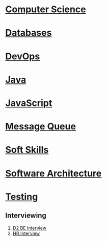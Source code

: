 # [Computer Science](Computer_Science/Computer_Science.md)
# [Databases](Databases/Databases.md)
# [DevOps](DevOps/DevOps.md)
# [Java](Java/Java.md)
# [JavaScript](JavaScript/JavaScript.md)
# [Message Queue](Message_Queue/Message_Queue.md)
# [Soft Skills](Soft_Skills/Soft_Skills.md)
# [Software Architecture](Software_Architecture/Software_Architecture.md)
# [Testing](Testing/Testing.md)
## Interviewing
1. [D2 BE Interview](Interviewing/D2_BE_Interview.md)
2. [HR Interview](Interviewing/HR_Interview.md)